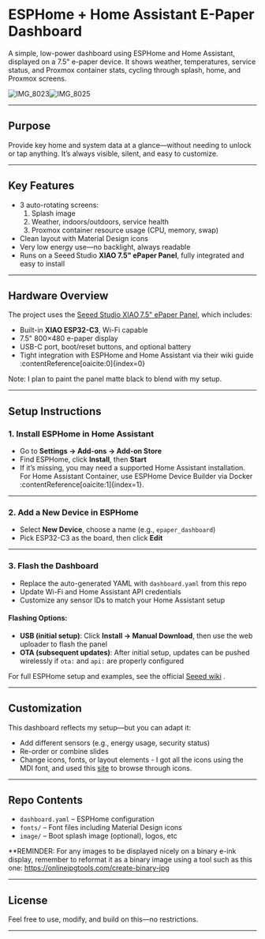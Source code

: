 # ESPHome + Home Assistant E-Paper Dashboard

A simple, low-power dashboard using ESPHome and Home Assistant, displayed on a 7.5" e-paper device. It shows weather, temperatures, service status, and Proxmox container stats, cycling through splash, home, and Proxmox screens.

![IMG_8023](https://github.com/user-attachments/assets/8d11993c-9ca8-453f-935b-2174f4e9778e)![IMG_8025](https://github.com/user-attachments/assets/ed1c2b3c-29d5-497b-98e4-d833ddbbaff3)


---

## Purpose

Provide key home and system data at a glance—without needing to unlock or tap anything. It’s always visible, silent, and easy to customize.

---

## Key Features

- 3 auto-rotating screens:  
  1. Splash image  
  2. Weather, indoors/outdoors, service health  
  3. Proxmox container resource usage (CPU, memory, swap)  
- Clean layout with Material Design icons  
- Very low energy use—no backlight, always readable  
- Runs on a Seeed Studio **XIAO 7.5" ePaper Panel**, fully integrated and easy to install

---

## Hardware Overview

The project uses the [Seeed Studio XIAO 7.5" ePaper Panel](https://www.seeedstudio.com/XIAO-7-5-ePaper-Panel-p-6416.html?srsltid=AfmBOoo7yNJdh6ocDCPpBVsW7EUONfYskGAK5dhxONjg4-Wjx3BBmSTa), which includes:

- Built-in **XIAO ESP32-C3**, Wi-Fi capable  
- 7.5" 800×480 e-paper display  
- USB-C port, boot/reset buttons, and optional battery  
- Tight integration with ESPHome and Home Assistant via their wiki guide :contentReference[oaicite:0]{index=0}

Note: I plan to paint the panel matte black to blend with my setup.

---

## Setup Instructions

### 1. Install ESPHome in Home Assistant

- Go to **Settings → Add-ons → Add-on Store**
- Find ESPHome, click **Install**, then **Start**
- If it’s missing, you may need a supported Home Assistant installation. For Home Assistant Container, use ESPHome Device Builder via Docker :contentReference[oaicite:1]{index=1}.

---

### 2. Add a New Device in ESPHome

- Select **New Device**, choose a name (e.g., `epaper_dashboard`)
- Pick ESP32-C3 as the board, then click **Edit**

---

### 3. Flash the Dashboard

- Replace the auto-generated YAML with `dashboard.yaml` from this repo
- Update Wi-Fi and Home Assistant API credentials
- Customize any sensor IDs to match your Home Assistant setup

#### Flashing Options:
- **USB (initial setup)**: Click **Install → Manual Download**, then use the web uploader to flash the panel
- **OTA (subsequent updates)**: After initial setup, updates can be pushed wirelessly if `ota:` and `api:` are properly configured

For full ESPHome setup and examples, see the official [Seeed wiki](https://wiki.seeedstudio.com/xiao_075inch_epaper_panel_esphome/) .

---

## Customization

This dashboard reflects my setup—but you can adapt it:

- Add different sensors (e.g., energy usage, security status)  
- Re-order or combine slides  
- Change icons, fonts, or layout elements - I got all the icons using the MDI font, and used this [site](https://pictogrammers.com/library/mdi/) to browse through icons.

---

## Repo Contents

- `dashboard.yaml` – ESPHome configuration  
- `fonts/` – Font files including Material Design icons  
- `image/` – Boot splash image (optional), logos, etc 

**REMINDER: For any images to be displayed nicely on a binary e-ink display, remember to reformat it as a binary image using a tool such as this one: https://onlinejpgtools.com/create-binary-jpg



---

## License

Feel free to use, modify, and build on this—no restrictions.

---
